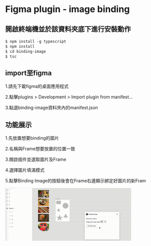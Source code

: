 # Figma plugin - image binding

## 開啟終端機並於該資料夾底下進行安裝動作
    $ npm install -g typescript
    $ npm install
    $ cd binding-image
    $ tsc

## import至figma
 1.請先下載figma的桌面應用程式

 2.點擊plugins > Development > Import plugin from manifest...

 3.點選binding-image資料夾內的manifest.json

 ## 功能展示
 1.先放置想要binding的圖片

 2.名稱與Frame想要放置的位置一致
 
 3.開啟插件並選取圖片及Frame

 4.選擇圖片填滿模式
 
 5.點擊Binding Image的按鈕後會在Frame右邊顯示綁定好圖片的新Fram

 <img src="_screenshots/binding-image.gif" width="400" />
